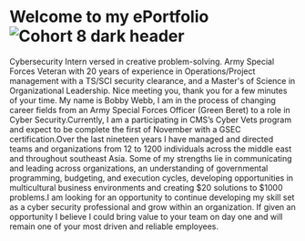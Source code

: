 # Welcome to my ePortfolio![Cohort 8 dark header](https://user-images.githubusercontent.com/106774935/172183691-ce192c25-1344-455a-937e-efb45ae4e96f.png)
Cybersecurity Intern versed in creative problem-solving. Army Special Forces Veteran with 20 years of experience in Operations/Project management with a TS/SCI security clearance, and a Master's of Science in Organizational Leadership.
Nice meeting you, thank you for a few minutes of your time. My name is Bobby Webb, I am in the process of changing career fields from an Army Special Forces Officer (Green Beret) to a role in Cyber Security.Currently, I am a participating in CMS’s Cyber Vets program and expect to be complete the first of November with a GSEC certification.Over the last nineteen years I have managed and directed teams and organizations from 12 to 1200 individuals across the middle east and throughout southeast Asia. Some of my strengths lie in communicating and leading across organizations, an understanding of governmental programming, budgeting, and execution cycles, developing opportunities in multicultural business environments and creating $20 solutions to $1000 problems.I am looking for an opportunity to continue developing my skill set as a cyber security professional and grow within an organization. If given an opportunity I believe I could bring value to your team on day one and will remain one of your most driven and reliable employees.
